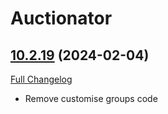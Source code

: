 # Auctionator

## [10.2.19](https://github.com/Auctionator/Auctionator/tree/10.2.19) (2024-02-04)
[Full Changelog](https://github.com/Auctionator/Auctionator/compare/10.2.18...10.2.19) 

- Remove customise groups code  
